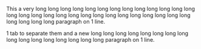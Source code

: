This a very long long long long long long long long long long long long long long long long long long long long long
long long long long long long long long long long long paragraph on 1 line.

1 tab to separate them and a new long long long long long long long long long long long long long long long long
paragraph on 1 line.